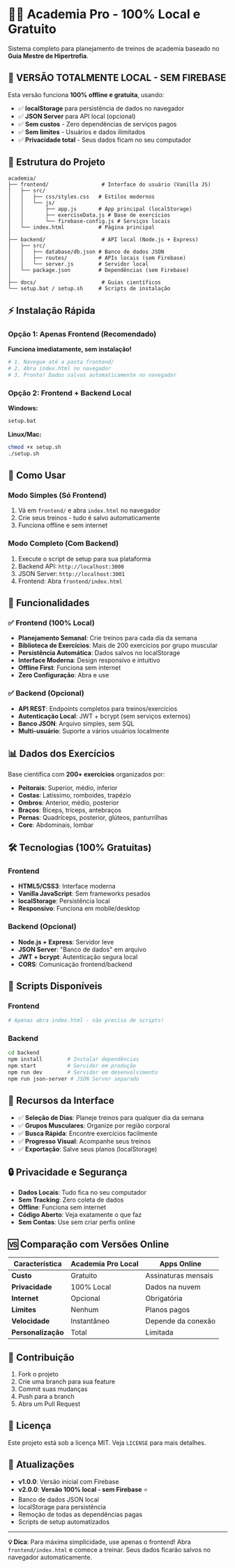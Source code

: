 # 🏋️‍♂️ Academia Pro - 100% Local e Gratuito

Sistema completo para planejamento de treinos de academia baseado no **Guia Mestre de Hipertrofia**. 

## 🎯 **VERSÃO TOTALMENTE LOCAL - SEM FIREBASE**

Esta versão funciona **100% offline e gratuita**, usando:
- ✅ **localStorage** para persistência de dados no navegador
- ✅ **JSON Server** para API local (opcional)
- ✅ **Sem custos** - Zero dependências de serviços pagos
- ✅ **Sem limites** - Usuários e dados ilimitados
- ✅ **Privacidade total** - Seus dados ficam no seu computador

## 📁 Estrutura do Projeto

```
academia/
├── frontend/                 # Interface do usuário (Vanilla JS)
│   ├── src/
│   │   ├── css/styles.css   # Estilos modernos
│   │   └── js/
│   │       ├── app.js       # App principal (localStorage)
│   │       ├── exerciseData.js # Base de exercícios
│   │       └── firebase-config.js # Serviços locais
│   └── index.html           # Página principal
│
├── backend/                  # API local (Node.js + Express)
│   ├── src/
│   │   ├── database/db.json # Banco de dados JSON
│   │   ├── routes/          # APIs locais (sem Firebase)
│   │   └── server.js        # Servidor local
│   └── package.json         # Dependências (sem Firebase)
│
├── docs/                     # Guias científicos
└── setup.bat / setup.sh     # Scripts de instalação
```

## ⚡ Instalação Rápida

### Opção 1: Apenas Frontend (Recomendado) 
**Funciona imediatamente, sem instalação!**

```bash
# 1. Navegue até a pasta frontend/
# 2. Abra index.html no navegador
# 3. Pronto! Dados salvos automaticamente no navegador
```

### Opção 2: Frontend + Backend Local

**Windows:**
```cmd
setup.bat
```

**Linux/Mac:**
```bash
chmod +x setup.sh
./setup.sh
```

## 🚀 Como Usar

### Modo Simples (Só Frontend)
1. Vá em `frontend/` e abra `index.html` no navegador
2. Crie seus treinos - tudo é salvo automaticamente
3. Funciona offline e sem internet

### Modo Completo (Com Backend)
1. Execute o script de setup para sua plataforma
2. Backend API: `http://localhost:3000`
3. JSON Server: `http://localhost:3001` 
4. Frontend: Abra `frontend/index.html`

## 🎯 Funcionalidades

### ✅ Frontend (100% Local)
- **Planejamento Semanal**: Crie treinos para cada dia da semana
- **Biblioteca de Exercícios**: Mais de 200 exercícios por grupo muscular
- **Persistência Automática**: Dados salvos no localStorage
- **Interface Moderna**: Design responsivo e intuitivo
- **Offline First**: Funciona sem internet
- **Zero Configuração**: Abra e use

### ✅ Backend (Opcional)
- **API REST**: Endpoints completos para treinos/exercícios
- **Autenticação Local**: JWT + bcrypt (sem serviços externos)
- **Banco JSON**: Arquivo simples, sem SQL
- **Multi-usuário**: Suporte a vários usuários localmente

## 📊 Dados dos Exercícios

Base científica com **200+ exercícios** organizados por:

- **Peitorais**: Superior, médio, inferior
- **Costas**: Latíssimo, romboides, trapézio
- **Ombros**: Anterior, médio, posterior
- **Braços**: Bíceps, tríceps, antebraços
- **Pernas**: Quadríceps, posterior, glúteos, panturrilhas
- **Core**: Abdominais, lombar

## 🛠️ Tecnologias (100% Gratuitas)

### Frontend
- **HTML5/CSS3**: Interface moderna
- **Vanilla JavaScript**: Sem frameworks pesados
- **localStorage**: Persistência local
- **Responsivo**: Funciona em mobile/desktop

### Backend (Opcional)
- **Node.js + Express**: Servidor leve
- **JSON Server**: "Banco de dados" em arquivo
- **JWT + bcrypt**: Autenticação segura local
- **CORS**: Comunicação frontend/backend

## 🔧 Scripts Disponíveis

### Frontend
```bash
# Apenas abra index.html - não precisa de scripts!
```

### Backend
```bash
cd backend
npm install        # Instalar dependências
npm start          # Servidor em produção
npm run dev        # Servidor em desenvolvimento  
npm run json-server # JSON Server separado
```

## 📱 Recursos da Interface

- ✅ **Seleção de Dias**: Planeje treinos para qualquer dia da semana
- ✅ **Grupos Musculares**: Organize por região corporal
- ✅ **Busca Rápida**: Encontre exercícios facilmente
- ✅ **Progresso Visual**: Acompanhe seus treinos
- ✅ **Exportação**: Salve seus planos (localStorage)

## 🔒 Privacidade e Segurança

- **Dados Locais**: Tudo fica no seu computador
- **Sem Tracking**: Zero coleta de dados
- **Offline**: Funciona sem internet
- **Código Aberto**: Veja exatamente o que faz
- **Sem Contas**: Use sem criar perfis online

## 🆚 Comparação com Versões Online

| Característica | Academia Pro Local | Apps Online |
|---|---|---|
| **Custo** | Gratuito | Assinaturas mensais |
| **Privacidade** | 100% Local | Dados na nuvem |
| **Internet** | Opcional | Obrigatória |
| **Limites** | Nenhum | Planos pagos |
| **Velocidade** | Instantâneo | Depende da conexão |
| **Personalização** | Total | Limitada |

## 🤝 Contribuição

1. Fork o projeto
2. Crie uma branch para sua feature
3. Commit suas mudanças
4. Push para a branch
5. Abra um Pull Request

## 📄 Licença

Este projeto está sob a licença MIT. Veja `LICENSE` para mais detalhes.

## 🔄 Atualizações

- **v1.0.0**: Versão inicial com Firebase
- **v2.0.0**: **Versão 100% local - sem Firebase** ⭐
- Banco de dados JSON local
- localStorage para persistência
- Remoção de todas as dependências pagas
- Scripts de setup automatizados

---

**💡 Dica**: Para máxima simplicidade, use apenas o frontend! Abra `frontend/index.html` e comece a treinar. Seus dados ficarão salvos no navegador automaticamente.
